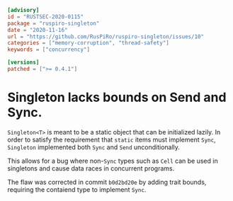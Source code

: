 ```toml
[advisory]
id = "RUSTSEC-2020-0115"
package = "ruspiro-singleton"
date = "2020-11-16"
url = "https://github.com/RusPiRo/ruspiro-singleton/issues/10"
categories = ["memory-corruption", "thread-safety"]
keywords = ["concurrency"]

[versions]
patched = [">= 0.4.1"]
```

# Singleton lacks bounds on Send and Sync.

`Singleton<T>` is meant to be a static object that can be initialized lazily. In
order to satisfy the requirement that `static` items must implement `Sync`,
`Singleton` implemented both `Sync` and `Send` unconditionally.

This allows for a bug where non-`Sync` types such as `Cell` can be used in
singletons and cause data races in concurrent programs.

The flaw was corrected in commit `b0d2bd20e` by adding trait bounds, requiring
the contaiend type to implement `Sync`.
